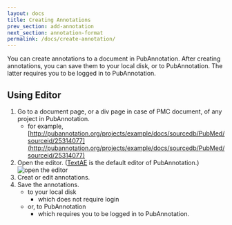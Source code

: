 ```yaml
---
layout: docs
title: Creating Annotations
prev_section: add-annotation
next_section: annotation-format
permalink: /docs/create-annotation/
---
```


You can create annotations to a document in PubAnnotation.
After creating annotations, you can save them to your local disk, or to PubAnnotation.
The latter requires you to be logged in to PubAnnotation.

## Using Editor

1. Go to a document page, or a div page in case of PMC document, of any project in PubAnnotation.
   - for example, [http://pubannotation.org/projects/example/docs/sourcedb/PubMed/sourceid/25314077](http://pubannotation.org/projects/example/docs/sourcedb/PubMed/sourceid/25314077)
2. Open the editor. ([TextAE](http://textae.pubannotation.org) is the default editor of PubAnnotation.)
![open the editor]({{site.baseurl}}/img/open_editor.png)
3. Creat or edit annotations.
4. Save the annotations.
   - to your local disk
      - which does not require login
   - or, to PubAnnotation
      - which requires you to be logged in to PubAnnotation.
